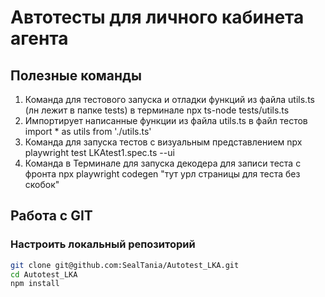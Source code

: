 # Автотесты для личного кабинета агента

## Полезные команды
1. Команда для тестового запуска и отладки функций из файла utils.ts (лн лежит в папке tests) в терминале
npx ts-node tests/utils.ts
2. Импортирует написанные функции из файла utils.ts в файл тестов
import * as utils from './utils.ts'
3. Команда для запуска тестов с визуальным представлением
npx playwright test LKAtest1.spec.ts --ui
4. Команда в Терминале для запуска декодера для записи теста с фронта
npx playwright codegen "тут урл страницы для теста без скобок"

## Работа с GIT

### Настроить локальный репозиторий
```bash
git clone git@github.com:SealTania/Autotest_LKA.git
cd Autotest_LKA
npm install
```
